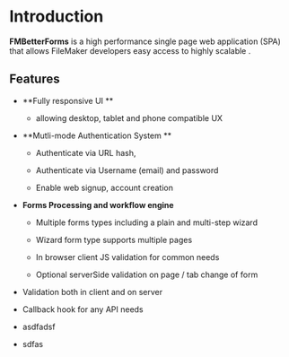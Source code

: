 # Introduction

**FMBetterForms** is a high performance single page web application \(SPA\) that allows FileMaker developers easy access to highly scalable .

## Features

* **Fully responsive UI **

  * allowing desktop, tablet and phone compatible UX
  
  
* **Mutli-mode Authentication System **

  * Authenticate via URL hash,

  * Authenticate via Username \(email\) and password

  * Enable web signup, account creation

* **Forms Processing and workflow engine**

  * Multiple forms types including a plain and multi-step wizard
  
  * Wizard form type supports multiple pages
  
  * In browser client JS validation for common needs
  
  * Optional serverSide validation on page / tab change of form

* Validation both in client and on server

* Callback hook for any API needs

* asdfadsf
* sdfas



